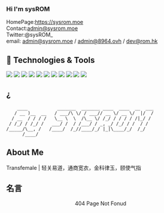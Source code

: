 ### Hi I'm sysROM
HomePage:https://sysrom.moe <br>
Contact:admin@sysrom.moe<br>
Twitter:@sysROM_<br>
email: admin@sysrom.moe / admin@8964.ovh / dev@rom.hk

## 🔧 Technologies & Tools
![](https://img.shields.io/badge/OS-Windows10-informational?style=flat&logo=Windows&logoColor=white&color=00FFFF)
![](https://img.shields.io/badge/Editor-VisualStudio2019-informational?style=flat&logo=visualstudiocode&logoColor=white&color=00FFFF)
![](https://img.shields.io/badge/Editor-VisualStudio2022-informational?style=flat&logo=visualstudiocode&logoColor=white&color=00FFFF)
![](https://img.shields.io/badge/Editor-VisualStudioCode-informational?style=flat&logo=visualstudiocode&logoColor=white&color=00FFFF)
![](https://img.shields.io/badge/Editor-IntelliJ_IDEA-informational?style=flat&logo=intellij-idea&logoColor=white&color=00FFFF)
![](https://img.shields.io/badge/Code-C++-informational?style=flat&logo=C++&logoColor=white&color=00FFFF)
![](https://img.shields.io/badge/Code-WindowsDriver-informational?style=flat&logo=Driver&logoColor=white&color=00FFFF)
![](https://img.shields.io/badge/Code-CSharp-informational?style=flat&logo=CSharp&logoColor=white&color=00FFFF)
![](https://img.shields.io/badge/Code-Python-informational?style=flat&logo=python&logoColor=white&color=00FFFF)
![](https://img.shields.io/badge/Code-Java-informational?style=flat&logo=java&logoColor=white&color=00FFFF)
![](https://img.shields.io/badge/Code-Golang-informational?style=flat&logo=go&logoColor=white&color=00FFFF)
## ¿
```
    ____           _______  _______ ____  ____  __  ___
   / __ )__  __   / ___/\ \/ / ___// __ \/ __ \/  |/  /
  / __  / / / /   \__ \  \  /\__ \/ /_/ / / / / /|_/ / 
 / /_/ / /_/ /   ___/ /  / /___/ / _, _/ /_/ / /  / /  
/_____/\__, /   /____/  /_//____/_/ |_|\____/_/  /_/   
      /____/                                           
```      
## About Me
Transfemale | 轻关易道，通商宽衣，金科律玉，颐使气指

## 名言
<center>404 Page Not Fonud</center>
